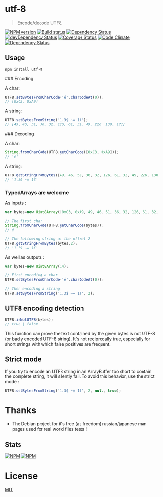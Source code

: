 [//]: # ( )
[//]: # (This file is automatically generated by a `metapak`)
[//]: # (module. Do not change it  except between the)
[//]: # (`content:start/end` flags, your changes would)
[//]: # (be overridden.)
[//]: # ( )
# utf-8
> Encode/decode UTF8.

[![NPM version](https://badge.fury.io/js/utf-8.svg)](https://npmjs.org/package/utf-8)
[![Build status](https://secure.travis-ci.org/nfroidure/utf-8.svg)](https://travis-ci.org/nfroidure/utf-8)
[![Dependency Status](https://david-dm.org/nfroidure/utf-8.svg)](https://david-dm.org/nfroidure/utf-8)
[![devDependency Status](https://david-dm.org/nfroidure/utf-8/dev-status.svg)](https://david-dm.org/nfroidure/utf-8#info=devDependencies)
[![Coverage Status](https://coveralls.io/repos/nfroidure/utf-8/badge.svg?branch=master)](https://coveralls.io/r/nfroidure/utf-8?branch=master)
[![Code Climate](https://codeclimate.com/github/nfroidure/utf-8.svg)](https://codeclimate.com/github/nfroidure/utf-8)
[![Dependency Status](https://dependencyci.com/github/nfroidure/utf-8/badge)](https://dependencyci.com/github/nfroidure/utf-8)


[//]: # (::contents:start)


## Usage

```sh
npm install utf-8
```

### Encoding

A char:
```js
UTF8.setBytesFromCharCode('é'.charCodeAt(0));
// [0xC3, 0xA9]
```

A string:
```js
UTF8.setBytesFromString('1.3$ ~= 1€');
// [49, 46, 51, 36, 32, 126, 61, 32, 49, 226, 130, 172]
```

### Decoding

A char:

```js
String.fromCharCode(UTF8.getCharCode([0xC3, 0xA9]));
// 'é'
```

A string:
```js
UTF8.getStringFromBytes([49, 46, 51, 36, 32, 126, 61, 32, 49, 226, 130, 172]);
// '1.3$ ~= 1€'
```

### TypedArrays are welcome

As inputs :
```js
var bytes=new Uint8Array([0xC3, 0xA9, 49, 46, 51, 36, 32, 126, 61, 32, 49, 226, 130, 172]);

// The first char
String.fromCharCode(UTF8.getCharCode(bytes));
// é

// The following string at the offset 2
UTF8.getStringFromBytes(bytes,2);
// '1.3$ ~= 1€'
```
As well as outputs :
```js
var bytes=new Uint8Array(14);

// First encoding a char
UTF8.setBytesFromCharCode('é'.charCodeAt(0));

// Then encoding a string
UTF8.setBytesFromString('1.3$ ~= 1€', 2);
```

## UTF8 encoding detection
```js
UTF8.isNotUTF8(bytes);
// true | false
```
This function can prove the text contained by the given bytes is not UTF-8
 (or badly encoded UTF-8 string). It's not reciprocally true, especially for
 short strings with which false positives are frequent.

## Strict mode
If you try to encode an UTF8 string in an ArrayBuffer too short to contain the
 complete string, it will silently fail. To avoid this behavior, use the strict
 mode :

```js
UTF8.setBytesFromString('1.3$ ~= 1€', 2, null, true);
```

# Thanks
- The Debian project for it's free (as freedom) russian/japanese man pages
 used for real world files tests !

## Stats
[![NPM](https://nodei.co/npm/utf-8.svg?downloads=true&stars=true)](https://nodei.co/npm/utf-8/)
[![NPM](https://nodei.co/npm-dl/utf-8.svg)](https://nodei.co/npm/utf-8/)


[//]: # (::contents:end)

# License
[MIT](https://github.com/nfroidure/utf-8/blob/master/LICENSE)
